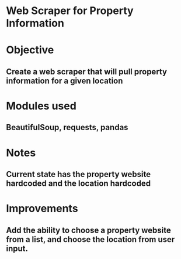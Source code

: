 # Web Scraper for Property Information

# Objective

## Create a web scraper that will pull property information for a given location

# Modules used

## BeautifulSoup, requests, pandas

# Notes

## Current state has the property website hardcoded and the location hardcoded

# Improvements

## Add the ability to choose a property website from a list, and choose the location from user input.
